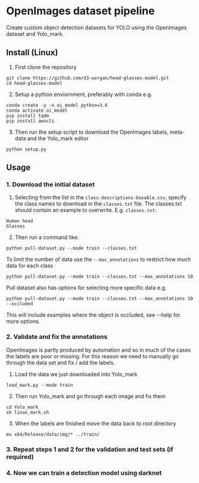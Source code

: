 # OpenImages dataset pipeline
Create custom object detection datasets for YOLO using the OpenImages dataset and Yolo_mark.


## Install (Linux)
1. First clone the repository
```
git clone https://github.com/d3-worgan/head-glasses-model.git
cd head-glasses-model
```

2. Setup a python enviornment, preferably with conda e.g.
```
conda create -y -n oi_model python=3.6
conda activate oi_model
pip install tqdm
pip install awscli
```

3. Then run the setup script to download the OpenImages labels, meta-data and the Yolo_mark editor
```
python setup.py
```

## Usage
### 1. Download the initial dataset
1. Selecting from the list in the ```class-descriptions-boxable.csv```, specify the class names to download in 
the ```classes.txt``` file. The classes.txt should contain an example to overwrite. E.g. ```classes.txt```:
```
Human head
Glasses
```

2. Then run a command like:
```
python pull-dataset.py --mode train --classes.txt
```

To limit the number of data use the ```--max_annotations``` to restrict how much data for each class
```
python pull-dataset.py --mode train --classes.txt --max_annotations 10
```

Pull dataset also has options for selecting more specific data e.g. 
```
python pull-dataset.py --mode train --classes.txt --max_annotations 10 --occluded
```
This will include examples where the object is occluded, see --help for more options.


### 2. Validate and fix the annotations
OpenImages is partly produced by automation and so in much of the cases the labels are poor or missing. 
For this reason we need to manually go through the data set and fix / add the labels.

1. Load the data we just downloaded into Yolo_mark
```
load_mark.py --mode train
```

2. Then run Yolo_mark and go through each  image and fix them
```
cd Yolo_mark
sh linux_mark.sh
```

3. When the labels are finished move the data back to root directory
```
mv x64/Release/data/img/* ../train/
```

### 3. Repeat steps 1 and 2 for the validation and test sets (if required)

### 4. Now we can train a detection model using darknet
